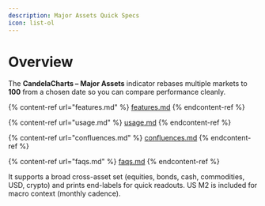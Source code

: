 ```yaml
---
description: Major Assets Quick Specs
icon: list-ol
---
```


# Overview

The **CandelaCharts – Major Assets** indicator rebases multiple markets to **100** from a chosen date so you can compare performance cleanly.&#x20;

{% content-ref url="features.md" %}
[features.md](features.md)
{% endcontent-ref %}

{% content-ref url="usage.md" %}
[usage.md](usage.md)
{% endcontent-ref %}

{% content-ref url="confluences.md" %}
[confluences.md](confluences.md)
{% endcontent-ref %}

{% content-ref url="faqs.md" %}
[faqs.md](faqs.md)
{% endcontent-ref %}

It supports a broad cross-asset set (equities, bonds, cash, commodities, USD, crypto) and prints end-labels for quick readouts. US M2 is included for macro context (monthly cadence).
